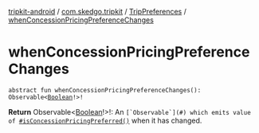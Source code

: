 [tripkit-android](../../index.md) / [com.skedgo.tripkit](../index.md) / [TripPreferences](index.md) / [whenConcessionPricingPreferenceChanges](./when-concession-pricing-preference-changes.md)

# whenConcessionPricingPreferenceChanges

`abstract fun whenConcessionPricingPreferenceChanges(): Observable<`[`Boolean`](https://kotlinlang.org/api/latest/jvm/stdlib/kotlin/-boolean/index.html)`!>!`

**Return**
Observable&lt;[Boolean](https://kotlinlang.org/api/latest/jvm/stdlib/kotlin/-boolean/index.html)!&gt;!: An ``[`Observable`](#) which emits value of ``[`#isConcessionPricingPreferred()`](is-concession-pricing-preferred.md) when it has changed.

